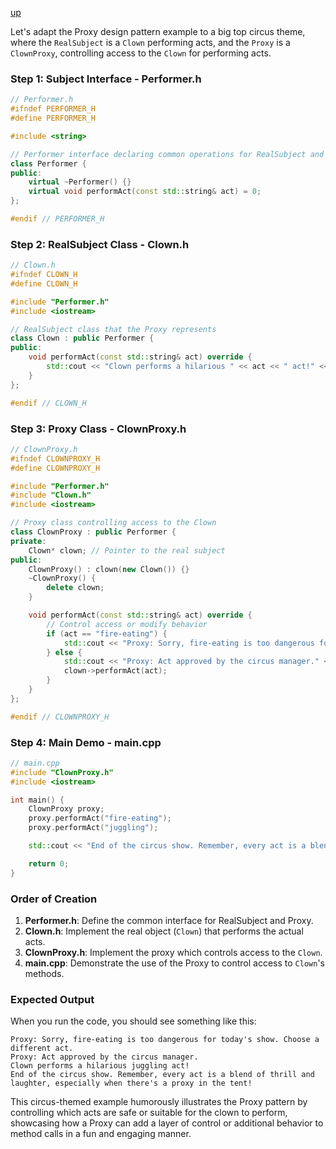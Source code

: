 [up](../README.md)

Let's adapt the Proxy design pattern example to a big top circus theme, where the `RealSubject` is a `Clown` performing acts, and the `Proxy` is a `ClownProxy`, controlling access to the `Clown` for performing acts.

### Step 1: Subject Interface - Performer.h

```cpp
// Performer.h
#ifndef PERFORMER_H
#define PERFORMER_H

#include <string>

// Performer interface declaring common operations for RealSubject and Proxy
class Performer {
public:
    virtual ~Performer() {}
    virtual void performAct(const std::string& act) = 0;
};

#endif // PERFORMER_H
```

### Step 2: RealSubject Class - Clown.h

```cpp
// Clown.h
#ifndef CLOWN_H
#define CLOWN_H

#include "Performer.h"
#include <iostream>

// RealSubject class that the Proxy represents
class Clown : public Performer {
public:
    void performAct(const std::string& act) override {
        std::cout << "Clown performs a hilarious " << act << " act!" << std::endl;
    }
};

#endif // CLOWN_H
```

### Step 3: Proxy Class - ClownProxy.h

```cpp
// ClownProxy.h
#ifndef CLOWNPROXY_H
#define CLOWNPROXY_H

#include "Performer.h"
#include "Clown.h"
#include <iostream>

// Proxy class controlling access to the Clown
class ClownProxy : public Performer {
private:
    Clown* clown; // Pointer to the real subject
public:
    ClownProxy() : clown(new Clown()) {}
    ~ClownProxy() {
        delete clown;
    }

    void performAct(const std::string& act) override {
        // Control access or modify behavior
        if (act == "fire-eating") {
            std::cout << "Proxy: Sorry, fire-eating is too dangerous for today's show. Choose a different act." << std::endl;
        } else {
            std::cout << "Proxy: Act approved by the circus manager." << std::endl;
            clown->performAct(act);
        }
    }
};

#endif // CLOWNPROXY_H
```

### Step 4: Main Demo - main.cpp

```cpp
// main.cpp
#include "ClownProxy.h"
#include <iostream>

int main() {
    ClownProxy proxy;
    proxy.performAct("fire-eating");
    proxy.performAct("juggling");

    std::cout << "End of the circus show. Remember, every act is a blend of thrill and laughter, especially when there's a proxy in the tent!" << std::endl;

    return 0;
}
```

### Order of Creation
1. **Performer.h**: Define the common interface for RealSubject and Proxy.
2. **Clown.h**: Implement the real object (`Clown`) that performs the actual acts.
3. **ClownProxy.h**: Implement the proxy which controls access to the `Clown`.
4. **main.cpp**: Demonstrate the use of the Proxy to control access to `Clown`'s methods.

### Expected Output
When you run the code, you should see something like this:

```
Proxy: Sorry, fire-eating is too dangerous for today's show. Choose a different act.
Proxy: Act approved by the circus manager.
Clown performs a hilarious juggling act!
End of the circus show. Remember, every act is a blend of thrill and laughter, especially when there's a proxy in the tent!
```

This circus-themed example humorously illustrates the Proxy pattern by controlling which acts are safe or suitable for the clown to perform, showcasing how a Proxy can add a layer of control or additional behavior to method calls in a fun and engaging manner.
